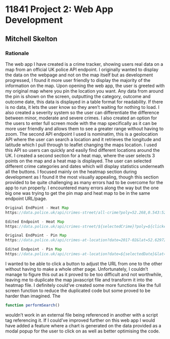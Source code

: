 # 11841 Project 2: Web App Development
## Mitchell Skelton

### Rationale
The web app I have created is a crime tracker, showing users real data on a map from an official UK police API endpoint. I originally wanted to display the data on the webpage and not on the map itself but as development progressed, I found it more user friendly to display the majority of the information on the map. Upon opening the web app, the user is greeted with my original map where you pin the location you want. Any data from around the pin is shown on the screen, outputting the category, outcome and outcome date, this data is displayed in a table format for readability. If there is no data, it lets the user know so they aren’t waiting for nothing to load. I also created a severity system so the user can differentiate the difference between minor, moderate and severe crimes. I also created an option for the users to enter full screen mode with the map specifically as it can be more user friendly and allows them to see a greater range without having to zoom. The second API endpoint I used is nominatim, this is a geolocation API where the user can search a location and it retrieves the longitude and latitude which I pull through to leaflet changing the maps location. I used this API so users can quickly and easily find different locations around the UK. I created a second section for a heat map, where the user selects 3 points on the map and a heat map is displayed. The user can selected different crime categories and dates which will display statistics underneath all the buttons. I focused mainly on the heatmap section during development as I found it the most visually appealing, though this section provided to be quite challenging as many errors had to be overcome for the app to run properly. I encountered many errors along the way but the one big one was trying to get the pin map and heat map to be in the same endpoint URL/page.
```js
Original EndPoint - Heat Map
https://data.police.uk/api/crimes-street/all-crime?poly=52.268,0.543:52.794,0.238:52.130,0.478&date=2017-01

Edited Endpoint - Heat Map
https://data.police.uk/api/crimes-street/${selectedCrime}?poly=${clickedCoordinates[0].lat},${clickedCoordinates[0].lng}:${clickedCoordinates[1].lat},${clickedCoordinates[1].lng}:${clickedCoordinates[2].lat},${clickedCoordinates[2].lng}&date=${selectedDate}

Original EndPoint - Pin Map
https://data.police.uk/api/crimes-at-location?date=2017-02&lat=52.629729&lng=-1.131592

Edited Endpoint - Pin Map
https://data.police.uk/api/crimes-at-location?date=${selectedDate}&lat=${latitude}&lng=${longitude}
```

I wanted to be able to click a button to adjust the URL from one to the other without having to make a whole other page. Unfortunately, I couldn’t manage to figure this out as it proved to be too difficult and not worthwhile, leaving me to duplicate the map javascript file and transform it into the heatmap file. I definitely could’ve created some more functions like the full screen function to reduce the duplicated code but some proved to be harder than imagined. The 
```js 
function performSearch()
``` 
wouldn’t work in an external file being referenced in another with a script tag referencing it. If I could’ve improved further on this web app I would have added a feature where a chart is generated on the data provided as a modal popup for the user to click on as well as better optimising the code.